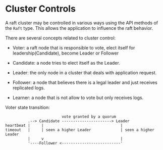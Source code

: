 # Cluster Controls

A raft cluster may be controlled in various ways using the API methods of the `Raft` type.
This allows the application to influence the raft behavior.

There are several concepts related to cluster control:

- Voter: a raft node that is responsible to vote, elect itself for leadership(Candidate),
    become Leader or Follower

- Candidate: a node tries to elect itself as the Leader.

- Leader: the only node in a cluster that deals with application request.

- Follower: a node that believes there is a legal leader and just receives
    replicated logs.

- Learner: a node that is not allow to vote but only receives logs.


Voter state transition:

```
                         vote granted by a quorum
          .--> Candidate ----------------------> Leader
heartbeat |     |                                  |
timeout   |     | seen a higher Leader             | seen a higher Leader
          |     v                                  |
          '----Follower <--------------------------'
```


